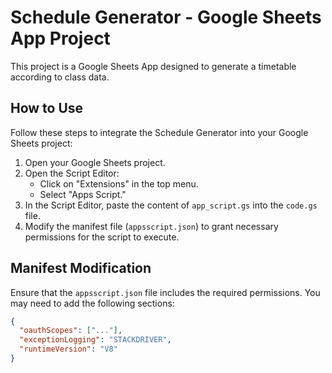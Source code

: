 # Schedule Generator - Google Sheets App Project

This project is a Google Sheets App designed to generate a timetable according to class data.

## How to Use

Follow these steps to integrate the Schedule Generator into your Google Sheets project:

1. Open your Google Sheets project.
2. Open the Script Editor:
   - Click on "Extensions" in the top menu.
   - Select "Apps Script."
3. In the Script Editor, paste the content of `app_script.gs` into the `code.gs` file.
4. Modify the manifest file (`appsscript.json`) to grant necessary permissions for the script to execute.

## Manifest Modification

Ensure that the `appsscript.json` file includes the required permissions. You may need to add the following sections:

```json
{
  "oauthScopes": ["..."],
  "exceptionLogging": "STACKDRIVER",
  "runtimeVersion": "V8"
}
